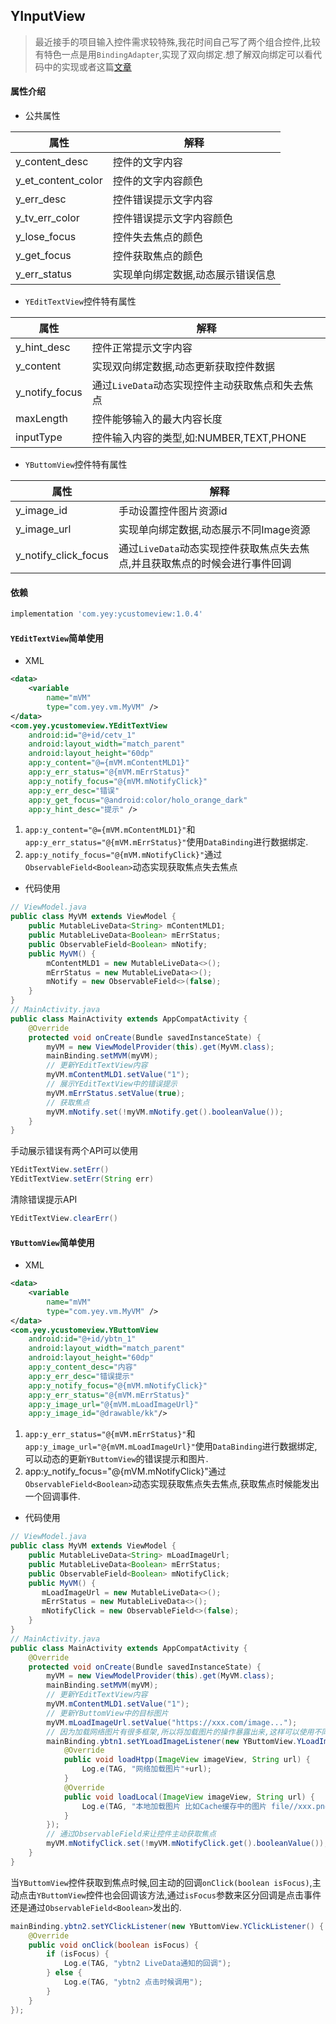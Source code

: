 ## YInputView
> 最近接手的项目输入控件需求较特殊,我花时间自己写了两个组合控件,比较有特色一点是用`BindingAdapter`,实现了双向绑定.想了解双向绑定可以看代码中的实现或者这篇[文章](https://blog.csdn.net/MoLiao2046/article/details/107977255)
#### 属性介绍
- 公共属性

|属性   |   解释   |
|-------|--------|
|y_content_desc|控件的文字内容|
|y_et_content_color|控件的文字内容颜色|
|y_err_desc|控件错误提示文字内容|
|y_tv_err_color|控件错误提示文字内容颜色|
|y_lose_focus|控件失去焦点的颜色|
|y_get_focus|控件获取焦点的颜色|
|y_err_status|实现单向绑定数据,动态展示错误信息|

- `YEditTextView`控件特有属性

|属性   |   解释   |
|-------|--------|
|y_hint_desc|控件正常提示文字内容|
|y_content|实现双向绑定数据,动态更新获取控件数据|
|y_notify_focus|通过`LiveData`动态实现控件主动获取焦点和失去焦点|
|maxLength|控件能够输入的最大内容长度|
|inputType|控件输入内容的类型,如:NUMBER,TEXT,PHONE|

- `YButtomView`控件特有属性

|属性   |   解释   |
|-------|--------|
|y_image_id|手动设置控件图片资源id|
|y_image_url|实现单向绑定数据,动态展示不同Image资源|
|y_notify_click_focus|通过`LiveData`动态实现控件获取焦点失去焦点,并且获取焦点的时候会进行事件回调|
#### 依赖
```groovy
implementation 'com.yey:ycustomeview:1.0.4'
```
#### `YEditTextView`简单使用
- XML
```xml
<data>
    <variable
        name="mVM"
        type="com.yey.vm.MyVM" />
</data>
<com.yey.ycustomeview.YEditTextView
    android:id="@+id/cetv_1"
    android:layout_width="match_parent"
    android:layout_height="60dp"
    app:y_content="@={mVM.mContentMLD1}"
    app:y_err_status="@{mVM.mErrStatus}"
    app:y_notify_focus="@{mVM.mNotifyClick}"
    app:y_err_desc="错误"
    app:y_get_focus="@android:color/holo_orange_dark"
    app:y_hint_desc="提示" />
```

1. `app:y_content="@={mVM.mContentMLD1}"`和`app:y_err_status="@{mVM.mErrStatus}"`使用`DataBinding`进行数据绑定.
2. `app:y_notify_focus="@{mVM.mNotifyClick}"`通过`ObservableField<Boolean>`动态实现获取焦点失去焦点

- 代码使用
```java
// ViewModel.java
public class MyVM extends ViewModel {
    public MutableLiveData<String> mContentMLD1;
    public MutableLiveData<Boolean> mErrStatus;
    public ObservableField<Boolean> mNotify;
    public MyVM() {
        mContentMLD1 = new MutableLiveData<>();
        mErrStatus = new MutableLiveData<>();
        mNotify = new ObservableField<>(false);
    }
}
// MainActivity.java
public class MainActivity extends AppCompatActivity {
    @Override
    protected void onCreate(Bundle savedInstanceState) {
        myVM = new ViewModelProvider(this).get(MyVM.class);
        mainBinding.setMVM(myVM);
        // 更新YEditTextView内容
        myVM.mContentMLD1.setValue("1");
        // 展示YEditTextView中的错误提示
        myVM.mErrStatus.setValue(true);
        // 获取焦点
        myVM.mNotify.set(!myVM.mNotify.get().booleanValue());
    }
}
```
手动展示错误有两个API可以使用
```java
YEditTextView.setErr()
YEditTextView.setErr(String err)
```
清除错误提示API
```java
YEditTextView.clearErr()
```
#### `YButtomView`简单使用
- XML
```xml
<data>
    <variable
        name="mVM"
        type="com.yey.vm.MyVM" />
</data>
<com.yey.ycustomeview.YButtomView
    android:id="@+id/ybtn_1"
    android:layout_width="match_parent"
    android:layout_height="60dp"
    app:y_content_desc="内容"
    app:y_err_desc="错误提示"
    app:y_notify_focus="@{mVM.mNotifyClick}"
    app:y_err_status="@{mVM.mErrStatus}"
    app:y_image_url="@{mVM.mLoadImageUrl}"
    app:y_image_id="@drawable/kk"/>
```

1. `app:y_err_status="@{mVM.mErrStatus}"`和`app:y_image_url="@{mVM.mLoadImageUrl}"`使用`DataBinding`进行数据绑定,可以动态的更新`YButtomView`的错误提示和图片.
2. app:y_notify_focus="@{mVM.mNotifyClick}"通过`ObservableField<Boolean>`动态实现获取焦点失去焦点,获取焦点时候能发出一个回调事件.

- 代码使用
```java
// ViewModel.java
public class MyVM extends ViewModel {
    public MutableLiveData<String> mLoadImageUrl;
    public MutableLiveData<Boolean> mErrStatus;
    public ObservableField<Boolean> mNotifyClick;
    public MyVM() {
       mLoadImageUrl = new MutableLiveData<>();
       mErrStatus = new MutableLiveData<>();
       mNotifyClick = new ObservableField<>(false);
    }
}
// MainActivity.java
public class MainActivity extends AppCompatActivity {
    @Override
    protected void onCreate(Bundle savedInstanceState) {
        myVM = new ViewModelProvider(this).get(MyVM.class);
        mainBinding.setMVM(myVM);
        // 更新YEditTextView内容
        myVM.mContentMLD1.setValue("1");
        // 更新YButtomView中的目标图片
        myVM.mLoadImageUrl.setValue("https://xxx.com/image...");
        // 因为加载网络图片有很多框架,所以将加载图片的操作暴露出来,这样可以使用不同的加载图片框架了.
        mainBinding.ybtn1.setYLoadImageListener(new YButtomView.YLoadImageListener() {
            @Override
            public void loadHtpp(ImageView imageView, String url) {
                Log.e(TAG, "网络加载图片"+url);
            }
            @Override
            public void loadLocal(ImageView imageView, String url) {
                Log.e(TAG, "本地加载图片 比如Cache缓存中的图片 file//xxx.png"+url);
            }
        });
        // 通过ObservableField来让控件主动获取焦点
        myVM.mNotifyClick.set(!myVM.mNotifyClick.get().booleanValue());
    }
}
```
当`YButtomView`控件获取到焦点时候,回主动的回调`onClick(boolean isFocus)`,主动点击`YButtomView`控件也会回调该方法,通过`isFocus`参数来区分回调是点击事件还是通过`ObservableField<Boolean>`发出的.
```java
mainBinding.ybtn2.setYClickListener(new YButtomView.YClickListener() {
    @Override
    public void onClick(boolean isFocus) {
        if (isFocus) {
            Log.e(TAG, "ybtn2 LiveData通知的回调");
        } else {
            Log.e(TAG, "ybtn2 点击时候调用");
        }
    }
});
```

